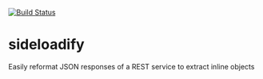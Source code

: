 [![Build Status](https://travis-ci.org/kbjorklid/sideloadify.svg)](https://travis-ci.org/kbjorklid/sideloadify)

# sideloadify
Easily reformat JSON responses of a REST service to extract inline objects

